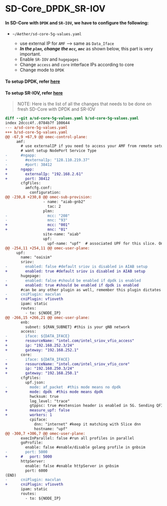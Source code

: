 # SD-Core_DPDK_SR-IOV

####  In SD-Core with `DPDK` and `SR-IOV`, we have to configure the following:

- `~/Aether/sd-core-5g-values.yaml`

	- use external IP for `AMF` --> same as `Data_Iface`
	- ***In the `plmn`, change the `mcc`, `mnc`*** as shown below, this part is very important.
	- Enable `SR-IOV` and `hugepages`
	- Change `access` and `core` interface IPs according to core
	- Change mode to `DPDK`
#### To setup DPDK, refer [here](https://raw.githubusercontent.com/evershalik/Documentation/main/SD-Core_DPDK_SR-IOV/SetupDPDK.sh?token=GHSAT0AAAAAACAD2BEQRGMW6NB2M4SJLB4CZAUDBRA)

#### To setup SR-IOV, refer [here](https://raw.githubusercontent.com/evershalik/Documentation/main/SD-Core_DPDK_SR-IOV/SetupSR_IOV.sh?token=GHSAT0AAAAAACAD2BERSYPIQLOJMH7RZG5CZAUDLNA)

> NOTE: Here is the list of all the changes that needs to be done on fresh SD-Core with DPDK and SR-IOV
```patch
diff --git a/sd-core-5g-values.yaml b/sd-core-5g-values.yaml
index 2dccc4f..0784b7f 100644
--- a/sd-core-5g-values.yaml
+++ b/sd-core-5g-values.yaml
@@ -67,9 +67,9 @@ omec-control-plane:
     amf:
       # use externalIP if you need to access your AMF from remote setup and you don't
       # want setup NodePort Service Type
-      #ngapp:
-        #externalIp: "128.110.219.37"
-        #port: 38412
+      ngapp:
+        externalIp: "192.168.2.61"
+        port: 38412
       cfgFiles:
         amfcfg.conf:
           configuration:
@@ -230,8 +230,8 @@ omec-sub-provision:
                 - name: "aiab-gnb2"
                   tac: 2
                 plmn:
-                  mcc: "208"
-                  mnc: "93"
+                  mcc: "001"
+                  mnc: "01"
                 site-name: "aiab"
                 upf:
                   upf-name: "upf"  # associated UPF for this slice. One UPF per Slice. Provide fully qualified name
@@ -254,11 +254,11 @@ omec-user-plane:
     upf:
       name: "oaisim"
       sriov:
-        enabled: false #default sriov is disabled in AIAB setup
+        enabled: true #default sriov is disabled in AIAB setup
       hugepage:
-        enabled: false #should be enabled if dpdk is enabled
+        enabled: true #should be enabled if dpdk is enabled
       #can be any other plugin as well, remember this plugin dictates how IP address are assigned.
-      cniPlugin: macvlan
+      cniPlugin: vfioveth
       ipam: static
       routes:
         - to: ${NODE_IP}
@@ -266,15 +266,21 @@ omec-user-plane:
       enb:
         subnet: ${RAN_SUBNET} #this is your gNB network
       access:
-        iface: ${DATA_IFACE}
+        resourceName: "intel.com/intel_sriov_vfio_access"
+        ip: "192.168.252.3/24"
+        gateway: "192.168.252.1"
       core:
-        iface: ${DATA_IFACE}
+        resourceName: "intel.com/intel_sriov_vfio_core"
+        ip: "192.168.250.3/24"
+        gateway: "192.168.250.1"
       cfgFiles:
         upf.json:
-          mode: af_packet  #this mode means no dpdk
+          mode: dpdk  #this mode means dpdk
           hwcksum: true
           log_level: "trace"
           gtppsc: true #extension header is enabled in 5G. Sending QFI in pdu session extension header
+          measure_upf: false
+          workers: 1
           cpiface:
             dnn: "internet" #keep it matching with Slice dnn
             hostname: "upf"
@@ -300,7 +306,7 @@ omec-user-plane:
       execInParallel: false #run all profiles in parallel
       goProfile:
         enable: false #enable/disable golang profile in gnbsim
-        port: 5000
+      #   port: 5000
       httpServer:
         enable: false #enable httpServer in gnbsim
         port: 6000
(END)
-      cniPlugin: macvlan
+      cniPlugin: vfioveth
       ipam: static
       routes:
         - to: ${NODE_IP}
```
